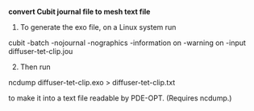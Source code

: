 __convert Cubit journal file to mesh text file__

1. To generate the exo file, on a Linux system run

cubit -batch -nojournal -nographics -information on -warning on -input diffuser-tet-clip.jou

2. Then run

ncdump diffuser-tet-clip.exo > diffuser-tet-clip.txt

to make it into a text file readable by PDE-OPT.  (Requires ncdump.)
